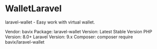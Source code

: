 # WalletLaravel
laravel-wallet - Easy work with virtual wallet.

Vendor: bavix
Package: laravel-wallet
Version: Latest Stable Version
PHP Version: 8.0+
Laravel Version: 9.x
Composer: composer require bavix/laravel-wallet
